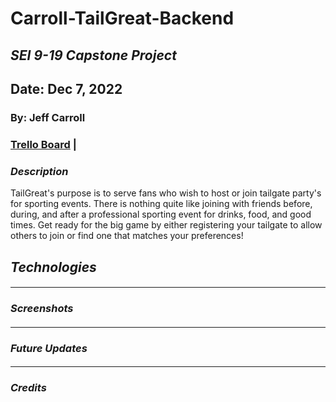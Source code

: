 # Carroll-TailGreat-Backend

## _SEI 9-19 Capstone Project_

## Date: Dec 7, 2022

### By: Jeff Carroll

### [Trello Board](https://trello.com/b/vSLiM4x4/capstone-project) |

### **_Description_**

TailGreat's purpose is to serve fans who wish to host or join tailgate party's for sporting events. There is nothing quite like joining with friends before, during, and after a professional sporting event for drinks, food, and good times. Get ready for the big game by either registering your tailgate to allow others to join or find one that matches your preferences!

###

## **_Technologies_**

####

---

### **_Screenshots_**

####

---

### **_Future Updates_**

####

---

### **_Credits_**

